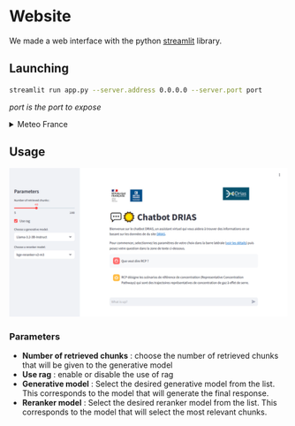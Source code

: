 # Website

We made a web interface with the python [streamlit](https://streamlit.io/) library.

## Launching

```bash
streamlit run app.py --server.address 0.0.0.0 --server.port port
```
*port is the port to expose*

<details>
<summary>Meteo France</summary>

On priam the gpus are not powerful enough to run the generative models. So the script must be launched from the ewc. To access the interface from a browser you have to make an ssh tunnel.

on a terminal from priam do:
```bash
ssh -g -L port:0.0.0.0:port ewc
```
*port is the port to expose*
</details>

## Usage

![homepage](images/home.PNG)

### Parameters

- **Number of retrieved chunks** : choose the number of retrieved chunks that will be given to the generative model
- **Use rag** : enable or disable the use of rag
- **Generative model** : Select the desired generative model from the list. This corresponds to the model that will generate the final response.
- **Reranker model** : Select the desired reranker model from the list. This corresponds to the model that will select the most relevant chunks.





